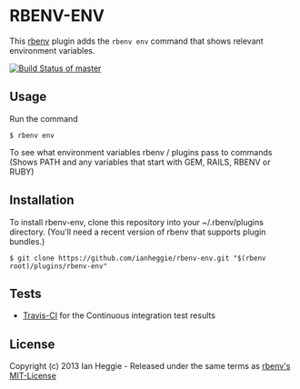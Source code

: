 RBENV-ENV
=========

This [rbenv](http://rbenv.org/) plugin adds the `rbenv env` command that shows relevant environment variables.

[![Build Status of master](https://api.travis-ci.org/ianheggie/rbenv-env.svg?branch=master)](https://travis-ci.org/ianheggie/rbenv-env)

## Usage

Run the command

    $ rbenv env

To see what environment variables rbenv / plugins pass to commands (Shows PATH and any variables that start with GEM, RAILS, RBENV or RUBY)

## Installation

To install rbenv-env, clone this repository into your ~/.rbenv/plugins directory. (You'll need a recent version of rbenv that supports plugin bundles.)

    $ git clone https://github.com/ianheggie/rbenv-env.git "$(rbenv root)/plugins/rbenv-env"

## Tests

* [Travis-CI](https://travis-ci.org/ianheggie/rbenv-env) for the Continuous integration test results

## License

Copyright (c) 2013 Ian Heggie - Released under the same terms as [rbenv's MIT-License](https://github.com/sstephenson/rbenv#license)

